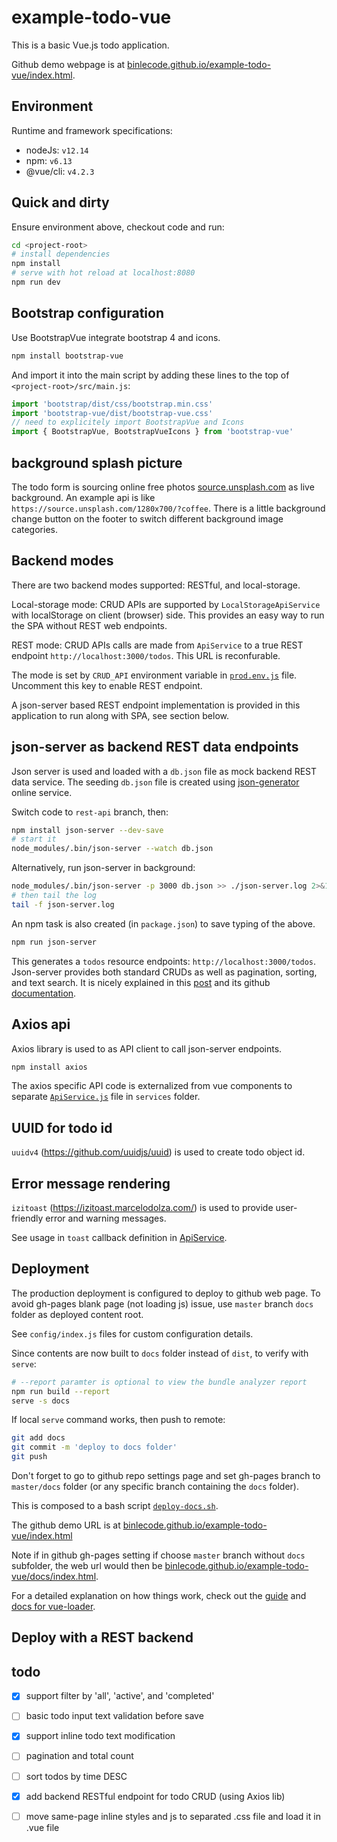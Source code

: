 # example-todo-vue

This is a basic Vue.js todo application.

Github demo webpage is at [binlecode.github.io/example-todo-vue/index.html](https://binlecode.github.io/example-todo-vue/index.html).

## Environment

Runtime and framework specifications:
* nodeJs: `v12.14`
* npm: `v6.13`
* @vue/cli: `v4.2.3`

## Quick and dirty

Ensure environment above, checkout code and run:

``` bash
cd <project-root>
# install dependencies
npm install
# serve with hot reload at localhost:8080
npm run dev
```

## Bootstrap configuration

Use BootstrapVue integrate bootstrap 4 and icons.
```bash
npm install bootstrap-vue
```

And import it into the main script by adding these lines to the top of 
`<project-root>/src/main.js`:
```javascript
import 'bootstrap/dist/css/bootstrap.min.css'
import 'bootstrap-vue/dist/bootstrap-vue.css'
// need to explicitely import BootstrapVue and Icons
import { BootstrapVue, BootstrapVueIcons } from 'bootstrap-vue'
```

## background splash picture

The todo form is sourcing online free photos [source.unsplash.com](https://source.unsplash.com) as live background. An example api is like `https://source.unsplash.com/1280x700/?coffee`. There is a little background change button on the footer to switch different background image categories.

## Backend modes

There are two backend modes supported: RESTful, and local-storage.

Local-storage mode: CRUD APIs are supported by `LocalStorageApiService` with localStorage on client (browser) side. 
This provides an easy way to run the SPA without REST web endpoints.

REST mode: CRUD APIs calls are made from `ApiService` to a true REST endpoint `http://localhost:3000/todos`.
This URL is reconfurable.

The mode is set by `CRUD_API` environment variable in [`prod.env.js`](./config/prod.env.js) file.
Uncomment this key to enable REST endpoint.

A json-server based REST endpoint implementation is provided in this application to run along with SPA, see section below.

## json-server as backend REST data endpoints

Json server is used and loaded with a `db.json` file as mock backend REST data service.
The seeding `db.json` file is created using [json-generator](https://www.json-generator.com/) online service.

Switch code to `rest-api` branch, then:
```bash
npm install json-server --dev-save
# start it
node_modules/.bin/json-server --watch db.json
```

Alternatively, run json-server in background:
```bash
node_modules/.bin/json-server -p 3000 db.json >> ./json-server.log 2>&1 </dev/null &
# then tail the log
tail -f json-server.log
```

An npm task is also created (in `package.json`) to save typing of the above.
```bash
npm run json-server
```

This generates a `todos` resource endpoints: `http://localhost:3000/todos`.
Json-server provides both standard CRUDs as well as pagination, sorting, and text search. 
It is nicely explained in this [post](https://blog.eleven-labs.com/en/json-server/) and its github [documentation](https://github.com/typicode/json-server).


## Axios api 

Axios library is used to as API client to call json-server endpoints.

```bash
npm install axios
```

The axios specific API code is externalized from vue components to separate [`ApiService.js`](./src/services/ApiService.js) file in `services` folder.

## UUID for todo id

`uuidv4` (https://github.com/uuidjs/uuid) is used to create todo object id.

## Error message rendering

`izitoast` (https://izitoast.marcelodolza.com/) is used to provide user-friendly error and warning messages.

See usage in `toast` callback definition in [ApiService](./src/services/ApiService.js).

## Deployment

The production deployment is configured to deploy to github web page.
To avoid gh-pages blank page (not loading js) issue, use `master` branch `docs` folder as deployed content root. 

See `config/index.js` files for custom configuration details.

Since contents are now built to `docs` folder instead of `dist`, to verify with `serve`:
```bash
# --report paramter is optional to view the bundle analyzer report
npm run build --report
serve -s docs
```

If local `serve` command works, then push to remote:
```bash
git add docs
git commit -m 'deploy to docs folder'
git push
```

Don't forget to go to github repo settings page and set gh-pages branch to `master/docs` folder (or any specific branch containing the `docs` folder).

This is composed to a bash script [`deploy-docs.sh`](./deploy-docs.sh).

The github demo URL is at [binlecode.github.io/example-todo-vue/index.html](https://binlecode.github.io/example-todo-vue/index.html)

Note if in github gh-pages setting if choose `master` branch without `docs` subfolder, the web url would then be [binlecode.github.io/example-todo-vue/docs/index.html](https://binlecode.github.io/example-todo-vue/docs/index.html).

For a detailed explanation on how things work, check out the [guide](http://vuejs-templates.github.io/webpack/) and [docs for vue-loader](http://vuejs.github.io/vue-loader).


## Deploy with a REST backend




## todo

- [x] support filter by 'all', 'active', and 'completed'
- [ ] basic todo input text validation before save
- [x] support inline todo text modification
- [ ] pagination and total count
- [ ] sort todos by time DESC
- [x] add backend RESTful endpoint for todo CRUD (using Axios lib)
- [ ] move same-page inline styles and js to separated .css file and load it in .vue file

